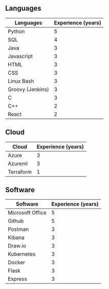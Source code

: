 ## Languages
| Languages | Experience (years) |
| ------- | --------------------- |
| Python | 5 |
| SQL | 4 |
| Java | 3 |
| Javascript | 3 |
| HTML| 3 |
| CSS | 3 |
| Linux Bash | 3 |
| Groovy (Jenkins) | 3 |
| C | 3 | 
| C++ | 2 |
| React | 2 | 


## Cloud
| Cloud | Experience (years) |
| ----- | -------------------|
| Azure | 3 |
| Azureml | 3 |
| Terraform | 1 |


## Software
| Software | Experience (years) |
| -------- | -------------------|
| Microsoft Office | 5 |
| Github | 5 |
| Postman | 3 |
| Kibana | 3 |
| Draw.io | 3 |
| Kubernetes | 3 |
| Docker | 3 |
| Flask | 3 |
| Express | 3 |

